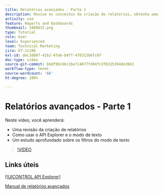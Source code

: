 ```yaml
---
title: Relatórios avançados - Parte 1
description: Revise os conceitos da criação de relatórios, obtenha uma introdução ao [!UICONTROL API Explorer] e o modo de texto e veja um estudo aprofundado sobre os filtros do modo de texto.
activity: use
feature: Reports and Dashboards
thumbnail: 3409632.png
type: Tutorial
role: User
level: Experienced
team: Technical Marketing
jira: KT-11196
exl-id: dec3d807-41b2-47a6-b4ff-476313b6fc07
doc-type: video
source-git-commit: bbdf99c6bc1be714077fd94fc3f8325394de36b3
workflow-type: tm+mt
source-wordcount: '66'
ht-degree: 100%

---
```


# Relatórios avançados - Parte 1

Neste vídeo, você aprenderá:

* Uma revisão da criação de relatórios
* Como usar o API Explorer e o modo de texto
* Um estudo aprofundado sobre os filtros do modo de texto

>[!VIDEO](https://video.tv.adobe.com/v/3409632/?quality=12&learn=on&enablevpops=1)

## Links úteis

[[!UICONTROL API Explorer]](https://developer.adobe.com/workfront/api-explorer/)

[Manual de relatórios avançados](/help/assets/advanced-reporting-manual.pdf)

